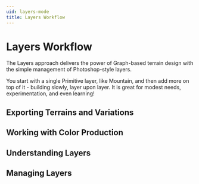 ```yaml
---
uid: layers-mode
title: Layers Workflow
---
```

# Layers Workflow
The Layers approach delivers the power of Graph-based terrain design with the simple management of Photoshop-style layers.

You start with a single Primitive layer, like Mountain, and then add more on top of it - building slowly, layer upon layer. It is great for modest needs, experimentation, and even learning!

## Exporting Terrains and Variations
## Working with Color Production
## Understanding Layers
## Managing Layers
